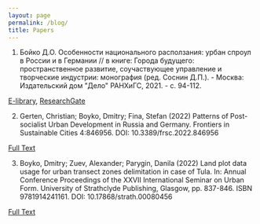 ```yaml
---
layout: page
permalink: /blog/
title: Papers
---
```


1. Бойко Д.О. Особенности национального расползания: урбан спроул в России и в Германии // в книге: Города будущего: пространственное развитие, соучаствующее управление и творческие индустрии: монография (ред. Соснин Д.П.). - Москва: Издательский дом "Дело" РАНХиГС, 2021. - с. 94-112.

[E-library](https://elibrary.ru/item.asp?id=48240304&pff=1),
[ResearchGate](https://www.researchgate.net/publication/358549457_Osobennosti_nacionalnogo_raspolzania_urban_sproul_v_Rossii_i_v_Germanii)


2. Gerten, Christian; Boyko, Dmitry; Fina, Stefan (2022) Patterns of Post-socialist Urban Development in Russia and Germany. Frontiers in Sustainable Cities 4:846956. DOI: 10.3389/frsc.2022.846956

[Full Text](https://www.frontiersin.org/articles/10.3389/frsc.2022.846956/full)


3. Boyko, Dmitry; Zuev, Alexander; Parygin, Danila (2022) Land plot data usage for urban transect zones delimitation in case of Tula. In: Annual Conference Proceedings of the XXVII International Seminar on Urban Form. University of Strathclyde Publishing, Glasgow, pp. 837-846. ISBN 9781914241161. DOI: 10.17868/strath.00080456

[Full Text](https://strathprints.strath.ac.uk/80456/)
